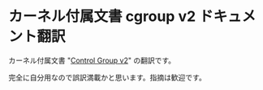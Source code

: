 # カーネル付属文書 cgroup v2 ドキュメント翻訳

カーネル付属文書 "[Control Group v2](https://docs.kernel.org/admin-guide/cgroup-v2.html)" の翻訳です。

完全に自分用なので誤訳満載かと思います。指摘は歓迎です。
